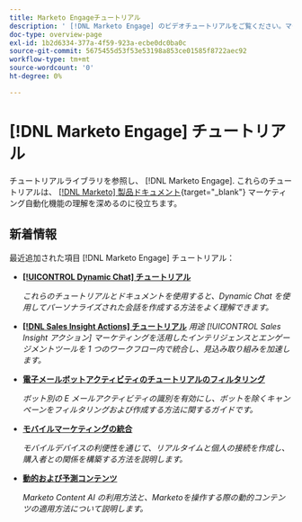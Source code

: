 ```yaml
---
title: Marketo Engageチュートリアル
description: ' [!DNL Marketo Engage] のビデオチュートリアルをご覧ください。マーケティング自動化機能の使用方法などに関する理解を深めましょう。'
doc-type: overview-page
exl-id: 1b2d6334-377a-4f59-923a-ecbe0dc0ba0c
source-git-commit: 5675455d53f53e53198a853ce01585f8722aec92
workflow-type: tm+mt
source-wordcount: '0'
ht-degree: 0%

---
```


# [!DNL Marketo Engage] チュートリアル

チュートリアルライブラリを参照し、 [!DNL Marketo Engage]. これらのチュートリアルは、 [[!DNL Marketo] 製品ドキュメント](https://experienceleague.adobe.com/docs/marketo/using/home.html){target="_blank"} マーケティング自動化機能の理解を深めるのに役立ちます。

<div id="whats-new-section">

## 新着情報

最近追加された項目 [!DNL Marketo Engage] チュートリアル：

* **[[!UICONTROL Dynamic Chat]  チュートリアル](/help/dynamic-chat/dynamic-chat-overview.md)**

   _これらのチュートリアルとドキュメントを使用すると、Dynamic Chat を使用してパーソナライズされた会話を作成する方法をよく理解できます。_

* **[[!DNL Sales Insight Actions] チュートリアル](/help/sales-insight-actions/overview.md)**
   _用途 [!UICONTROL Sales Insight アクション] マーケティングを活用したインテリジェンスとエンゲージメントツールを 1 つのワークフロー内で統合し、見込み取り組みを加速します。_

* **[電子メールボットアクティビティのチュートリアルのフィルタリング](/help/filtering-email-bot-activities/setup.md)**

   _ボット別の E メールアクティビティの識別を有効にし、ボットを除くキャンペーンをフィルタリングおよび作成する方法に関するガイドです。_

* **[モバイルマーケティングの統合](/help/cross-channel-marketing/mobile-marketing-learn.md)**

   _モバイルデバイスの利便性を通じて、リアルタイムと個人の接続を作成し、購入者との関係を構築する方法を説明します。_

* **[動的および予測コンテンツ](/help/email-marketing/dynamic-and-predictive-content-learn.md)**

   _Marketo Content AI の利用方法と、Marketoを操作する際の動的コンテンツの適用方法について説明します。_

</div>
<div id="recs-overview-body-1"></div>
<div id="recs-overview-body-2"></div>
<div id="recs-overview-body-3"></div>
<div id="recs-overview-body-4"></div>
<div id="recs-overview-body-5"></div>
<div id="recs-overview-body-6"></div>
